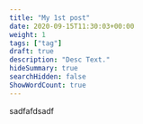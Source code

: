 ```yaml
---
title: "My 1st post"
date: 2020-09-15T11:30:03+00:00
weight: 1
tags: ["tag"]
draft: true
description: "Desc Text."
hideSummary: true
searchHidden: false
ShowWordCount: true
---
```


sadfafdsadf
